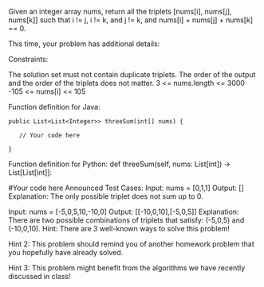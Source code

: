 Given an integer array nums, return all the triplets [nums[i], nums[j], nums[k]] such that i != j, i != k, and j != k, and nums[i] + nums[j] + nums[k] == 0.

This time, your problem has additional details:

Constraints:

The solution set must not contain duplicate triplets.
The order of the output and the order of the triplets does not matter.
3 <= nums.length <= 3000
-105 <= nums[i] <= 105
 

Function definition for Java: 

    public List<List<Integer>> threeSum(int[] nums) {

       // Your code here

    }
Function definition for Python:
def threeSum(self, nums: List[int]) -> List[List[int]]:

  #Your code here
Announced Test Cases:
Input: nums = [0,1,1]
Output: []
Explanation: The only possible triplet does not sum up to 0.

Input: nums = [-5,0,5,10,-10,0] 
Output: [[-10,0,10],[-5,0,5]] 
Explanation: There are two possible combinations of triplets that satisfy: (-5,0,5) and (-10,0,10).
Hint: There are 3 well-known ways to solve this problem!

Hint 2: This problem should remind you of another homework problem that you hopefully have already solved. 

Hint 3: This problem might benefit from the algorithms we have recently discussed in class!